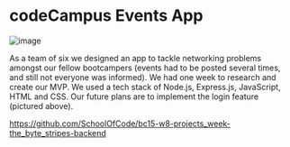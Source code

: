 
# codeCampus Events App

![image](https://github.com/SaraThampi/SaraThampi/assets/128574441/d6ff7e4e-6892-4b3a-abdb-27c181322a9b)

As a team of six we designed an app to tackle networking problems amongst our fellow bootcampers (events had to be posted several times, and still not everyone was informed). We had one week to research and create our MVP. We used a tech stack of Node.js, Express.js, JavaScript, HTML and CSS. Our future plans are to implement the login feature (pictured above).

https://github.com/SchoolOfCode/bc15-w8-projects_week-the_byte_stripes-backend
